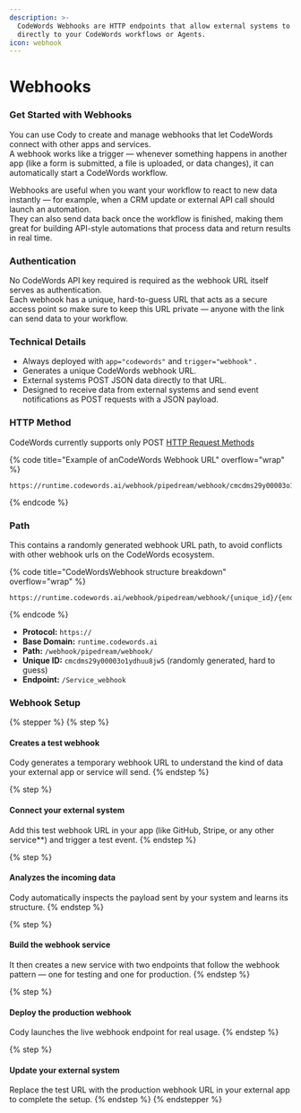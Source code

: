 ```yaml
---
description: >-
  CodeWords Webhooks are HTTP endpoints that allow external systems to send data
  directly to your CodeWords workflows or Agents.
icon: webhook
---
```


# Webhooks

### Get Started with Webhooks

You can use Cody to create and manage webhooks that let CodeWords connect with other apps and services.\
A webhook works like a trigger — whenever something happens in another app (like a form is submitted, a file is uploaded, or data changes), it can automatically start a CodeWords workflow.

Webhooks are useful when you want your workflow to react to new data instantly — for example, when a CRM update or external API call should launch an automation.\
They can also send data back once the workflow is finished, making them great for building API-style automations that process data and return results in real time.

### Authentication

No CodeWords API key required is required as the webhook URL itself serves as authentication.\
Each webhook has a unique, hard-to-guess URL that acts as a secure access point so make sure to keep this URL private — anyone with the link can send data to your workflow.

### Technical Details

* Always deployed with `app="codewords"` and `trigger="webhook"` .
* Generates a unique CodeWords webhook URL.
* External systems POST JSON data directly to that URL.
* Designed to receive data from external systems and send event notifications as POST requests with a JSON payload.

### HTTP Method

CodeWords currently supports only POST [HTTP Request Methods](https://developer.mozilla.org/en-US/docs/Web/HTTP/Reference/Methods)

{% code title="Example of anCodeWords Webhook URL" overflow="wrap" %}
```
https://runtime.codewords.ai/webhook/pipedream/webhook/cmcdms29y00003o1ydhuu8jw5/gmail_to_salesforce_automation_webhook
```
{% endcode %}

### Path

This contains a randomly generated webhook URL path, to avoid conflicts with other webhook urls on the CodeWords ecosystem.

{% code title="CodeWordsWebhook structure breakdown" overflow="wrap" %}
```
https://runtime.codewords.ai/webhook/pipedream/webhook/{unique_id}/{endpoint_name}
```
{% endcode %}

* **Protocol:** `https://`
* **Base Domain:** `runtime.codewords.ai`
* **Path:** `/webhook/pipedream/webhook/`
* **Unique ID:** `cmcdms29y00003o1ydhuu8jw5` (randomly generated, hard to guess)
* **Endpoint:**  `/Service_webhook`&#x20;

### Webhook Setup

{% stepper %}
{% step %}
#### Creates a test webhook

Cody generates a temporary webhook URL to understand the kind of data your external app or service will send.
{% endstep %}

{% step %}
#### Connect your external system

Add this test webhook URL in your app (like GitHub, Stripe, or any other service\*\*) and trigger a test event.
{% endstep %}

{% step %}
#### Analyzes the incoming data

Cody automatically inspects the payload sent by your system and learns its structure.
{% endstep %}

{% step %}
#### Build the webhook service

It then creates a new service with two endpoints that follow the webhook pattern — one for testing and one for production.
{% endstep %}

{% step %}
#### Deploy the production webhook

Cody launches the live webhook endpoint for real usage.
{% endstep %}

{% step %}
#### Update your external system

Replace the test URL with the production webhook URL in your external app to complete the setup.
{% endstep %}
{% endstepper %}
